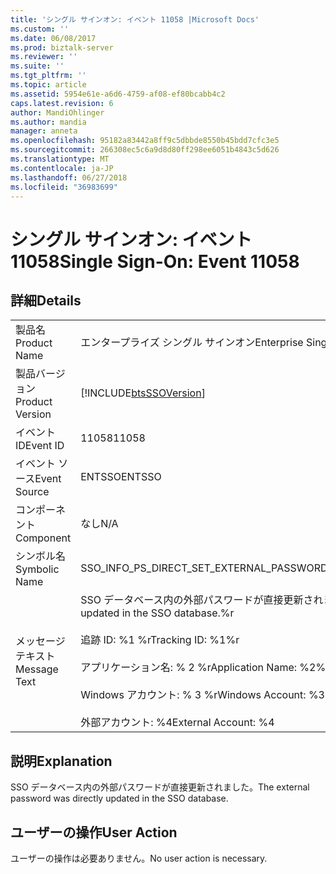 ```yaml
---
title: 'シングル サインオン: イベント 11058 |Microsoft Docs'
ms.custom: ''
ms.date: 06/08/2017
ms.prod: biztalk-server
ms.reviewer: ''
ms.suite: ''
ms.tgt_pltfrm: ''
ms.topic: article
ms.assetid: 5954e61e-a6d6-4759-af08-ef80bcabb4c2
caps.latest.revision: 6
author: MandiOhlinger
ms.author: mandia
manager: anneta
ms.openlocfilehash: 95182a83442a8ff9c5dbbde8550b45bdd7cfc3e5
ms.sourcegitcommit: 266308ec5c6a9d8d80ff298ee6051b4843c5d626
ms.translationtype: MT
ms.contentlocale: ja-JP
ms.lasthandoff: 06/27/2018
ms.locfileid: "36983699"
---
```

# <a name="single-sign-on-event-11058"></a><span data-ttu-id="b5f7e-102">シングル サインオン: イベント 11058</span><span class="sxs-lookup"><span data-stu-id="b5f7e-102">Single Sign-On: Event 11058</span></span>
## <a name="details"></a><span data-ttu-id="b5f7e-103">詳細</span><span class="sxs-lookup"><span data-stu-id="b5f7e-103">Details</span></span>  
  
|                 |                                                                                                                                                                                                       |
|-----------------|-------------------------------------------------------------------------------------------------------------------------------------------------------------------------------------------------------|
|  <span data-ttu-id="b5f7e-104">製品名</span><span class="sxs-lookup"><span data-stu-id="b5f7e-104">Product Name</span></span>   |                                                                                       <span data-ttu-id="b5f7e-105">エンタープライズ シングル サインオン</span><span class="sxs-lookup"><span data-stu-id="b5f7e-105">Enterprise Single Sign-On</span></span>                                                                                       |
| <span data-ttu-id="b5f7e-106">製品バージョン</span><span class="sxs-lookup"><span data-stu-id="b5f7e-106">Product Version</span></span> |                                                                      [!INCLUDE[btsSSOVersion](../includes/btsssoversion-md.md)]                                                                       |
|    <span data-ttu-id="b5f7e-107">イベント ID</span><span class="sxs-lookup"><span data-stu-id="b5f7e-107">Event ID</span></span>     |                                                                                                 <span data-ttu-id="b5f7e-108">11058</span><span class="sxs-lookup"><span data-stu-id="b5f7e-108">11058</span></span>                                                                                                 |
|  <span data-ttu-id="b5f7e-109">イベント ソース</span><span class="sxs-lookup"><span data-stu-id="b5f7e-109">Event Source</span></span>   |                                                                                                <span data-ttu-id="b5f7e-110">ENTSSO</span><span class="sxs-lookup"><span data-stu-id="b5f7e-110">ENTSSO</span></span>                                                                                                 |
|    <span data-ttu-id="b5f7e-111">コンポーネント</span><span class="sxs-lookup"><span data-stu-id="b5f7e-111">Component</span></span>    |                                                                                                  <span data-ttu-id="b5f7e-112">なし</span><span class="sxs-lookup"><span data-stu-id="b5f7e-112">N/A</span></span>                                                                                                  |
|  <span data-ttu-id="b5f7e-113">シンボル名</span><span class="sxs-lookup"><span data-stu-id="b5f7e-113">Symbolic Name</span></span>  |                                                                               <span data-ttu-id="b5f7e-114">SSO_INFO_PS_DIRECT_SET_EXTERNAL_PASSWORD</span><span class="sxs-lookup"><span data-stu-id="b5f7e-114">SSO_INFO_PS_DIRECT_SET_EXTERNAL_PASSWORD</span></span>                                                                                |
|  <span data-ttu-id="b5f7e-115">メッセージ テキスト</span><span class="sxs-lookup"><span data-stu-id="b5f7e-115">Message Text</span></span>   | <span data-ttu-id="b5f7e-116">SSO データベース内の外部パスワードが直接更新されました。%r</span><span class="sxs-lookup"><span data-stu-id="b5f7e-116">The external password was directly updated in the SSO database.%r</span></span><br /><br /> <span data-ttu-id="b5f7e-117">追跡 ID: %1 %r</span><span class="sxs-lookup"><span data-stu-id="b5f7e-117">Tracking ID: %1%r</span></span><br /><br /> <span data-ttu-id="b5f7e-118">アプリケーション名: % 2 %r</span><span class="sxs-lookup"><span data-stu-id="b5f7e-118">Application Name: %2%r</span></span><br /><br /> <span data-ttu-id="b5f7e-119">Windows アカウント: % 3 %r</span><span class="sxs-lookup"><span data-stu-id="b5f7e-119">Windows Account: %3%r</span></span><br /><br /> <span data-ttu-id="b5f7e-120">外部アカウント: %4</span><span class="sxs-lookup"><span data-stu-id="b5f7e-120">External Account: %4</span></span> |
  
## <a name="explanation"></a><span data-ttu-id="b5f7e-121">説明</span><span class="sxs-lookup"><span data-stu-id="b5f7e-121">Explanation</span></span>  
 <span data-ttu-id="b5f7e-122">SSO データベース内の外部パスワードが直接更新されました。</span><span class="sxs-lookup"><span data-stu-id="b5f7e-122">The external password was directly updated in the SSO database.</span></span>  
  
## <a name="user-action"></a><span data-ttu-id="b5f7e-123">ユーザーの操作</span><span class="sxs-lookup"><span data-stu-id="b5f7e-123">User Action</span></span>  
 <span data-ttu-id="b5f7e-124">ユーザーの操作は必要ありません。</span><span class="sxs-lookup"><span data-stu-id="b5f7e-124">No user action is necessary.</span></span>
